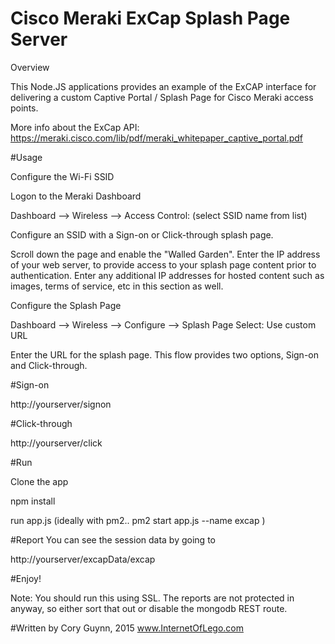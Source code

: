 # Cisco Meraki ExCap Splash Page Server

Overview

This Node.JS applications provides an example of the ExCAP interface for delivering a custom Captive Portal / Splash Page for Cisco Meraki access points.

More info about the ExCap API: https://meraki.cisco.com/lib/pdf/meraki_whitepaper_captive_portal.pdf

#Usage

Configure the Wi-Fi SSID

Logon to the Meraki Dashboard

Dashboard --> Wireless --> Access Control: (select SSID name from list)

Configure an SSID with a Sign-on or Click-through splash page.

Scroll down the page and enable the "Walled Garden". Enter the IP address of your web server, to provide access to your splash page content prior to authentication. Enter any additional IP addresses for hosted content such as images, terms of service, etc in this section as well.

Configure the Splash Page

Dashboard --> Wireless --> Configure --> Splash Page Select: Use custom URL

Enter the URL for the splash page. This flow provides two options, Sign-on and Click-through.

#Sign-on

http://yourserver/signon


#Click-through

http://yourserver/click


#Run


Clone the app

npm install

run app.js
   (ideally with pm2..   pm2 start app.js --name excap )

#Report
You can see the session data by going to

http://yourserver/excapData/excap

#Enjoy!

Note: You should run this using SSL. The reports are not protected in anyway, so either sort that out or disable the mongodb REST route.


#Written by
Cory Guynn, 2015
www.InternetOfLego.com


